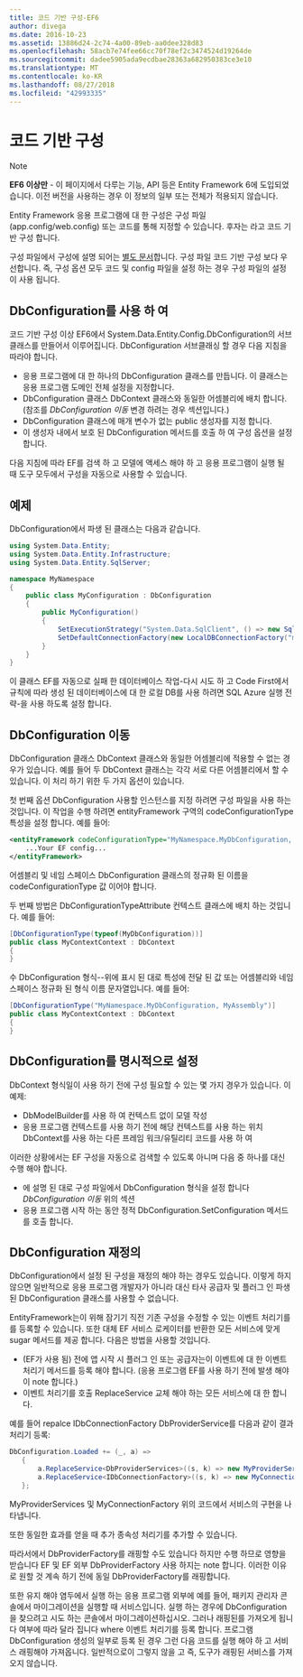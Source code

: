 ```yaml
---
title: 코드 기반 구성-EF6
author: divega
ms.date: 2016-10-23
ms.assetid: 13886d24-2c74-4a00-89eb-aa0dee328d83
ms.openlocfilehash: 58acb7e74fee66cc70f78ef2c3474524d19264de
ms.sourcegitcommit: dadee5905ada9ecdbae28363a682950383ce3e10
ms.translationtype: MT
ms.contentlocale: ko-KR
ms.lasthandoff: 08/27/2018
ms.locfileid: "42993335"
---
```

# <a name="code-based-configuration"></a>코드 기반 구성
> [!NOTE]
> **EF6 이상만** - 이 페이지에서 다루는 기능, API 등은 Entity Framework 6에 도입되었습니다. 이전 버전을 사용하는 경우 이 정보의 일부 또는 전체가 적용되지 않습니다.  

Entity Framework 응용 프로그램에 대 한 구성은 구성 파일 (app.config/web.config) 또는 코드를 통해 지정할 수 있습니다. 후자는 라고 코드 기반 구성 합니다.  

구성 파일에서 구성에 설명 되어는 [별도 문서](config-file.md)합니다. 구성 파일 코드 기반 구성 보다 우선합니다. 즉, 구성 옵션 모두 코드 및 config 파일을 설정 하는 경우 구성 파일의 설정이 사용 됩니다.  

## <a name="using-dbconfiguration"></a>DbConfiguration를 사용 하 여  

코드 기반 구성 이상 EF6에서 System.Data.Entity.Config.DbConfiguration의 서브 클래스를 만들어서 이루어집니다. DbConfiguration 서브클래싱 할 경우 다음 지침을 따라야 합니다.  

- 응용 프로그램에 대 한 하나의 DbConfiguration 클래스를 만듭니다. 이 클래스는 응용 프로그램 도메인 전체 설정을 지정합니다.  
- DbConfiguration 클래스 DbContext 클래스와 동일한 어셈블리에 배치 합니다. (참조를 *DbConfiguration 이동* 변경 하려는 경우 섹션입니다.)  
- DbConfiguration 클래스에 매개 변수가 없는 public 생성자를 지정 합니다.  
- 이 생성자 내에서 보호 된 DbConfiguration 메서드를 호출 하 여 구성 옵션을 설정 합니다.  

다음 지침에 따라 EF를 검색 하 고 모델에 액세스 해야 하 고 응용 프로그램이 실행 될 때 도구 모두에서 구성을 자동으로 사용할 수 있습니다.  

## <a name="example"></a>예제  

DbConfiguration에서 파생 된 클래스는 다음과 같습니다.  

``` csharp
using System.Data.Entity;
using System.Data.Entity.Infrastructure;
using System.Data.Entity.SqlServer;

namespace MyNamespace
{
    public class MyConfiguration : DbConfiguration
    {
        public MyConfiguration()
        {
            SetExecutionStrategy("System.Data.SqlClient", () => new SqlAzureExecutionStrategy());
            SetDefaultConnectionFactory(new LocalDBConnectionFactory("mssqllocaldb"));
        }
    }
}
```  

이 클래스 EF를 자동으로 실패 한 데이터베이스 작업-다시 시도 하 고 Code First에서 규칙에 따라 생성 된 데이터베이스에 대 한 로컬 DB를 사용 하려면 SQL Azure 실행 전략-을 사용 하도록 설정 합니다.  

## <a name="moving-dbconfiguration"></a>DbConfiguration 이동  

DbConfiguration 클래스 DbContext 클래스와 동일한 어셈블리에 적용할 수 없는 경우가 있습니다. 예를 들어 두 DbContext 클래스는 각각 서로 다른 어셈블리에서 할 수 있습니다. 이 처리 하기 위한 두 가지 옵션이 있습니다.  

첫 번째 옵션 DbConfiguration 사용할 인스턴스를 지정 하려면 구성 파일을 사용 하는 것입니다. 이 작업을 수행 하려면 entityFramework 구역의 codeConfigurationType 특성을 설정 합니다. 예를 들어:  

``` xml
<entityFramework codeConfigurationType="MyNamespace.MyDbConfiguration, MyAssembly">
    ...Your EF config...
</entityFramework>
```  

어셈블리 및 네임 스페이스 DbConfiguration 클래스의 정규화 된 이름을 codeConfigurationType 값 이어야 합니다.  

두 번째 방법은 DbConfigurationTypeAttribute 컨텍스트 클래스에 배치 하는 것입니다. 예를 들어:  

``` csharp  
[DbConfigurationType(typeof(MyDbConfiguration))]
public class MyContextContext : DbContext
{
}
```  

수 DbConfiguration 형식--위에 표시 된 대로 특성에 전달 된 값 또는 어셈블리와 네임 스페이스 정규화 된 형식 이름 문자열입니다. 예를 들어:  

``` csharp
[DbConfigurationType("MyNamespace.MyDbConfiguration, MyAssembly")]
public class MyContextContext : DbContext
{
}
```  

## <a name="setting-dbconfiguration-explicitly"></a>DbConfiguration를 명시적으로 설정  

DbContext 형식일이 사용 하기 전에 구성 필요할 수 있는 몇 가지 경우가 있습니다. 이 예제:  

- DbModelBuilder를 사용 하 여 컨텍스트 없이 모델 작성  
- 응용 프로그램 컨텍스트를 사용 하기 전에 해당 컨텍스트를 사용 하는 위치 DbContext를 사용 하는 다른 프레임 워크/유틸리티 코드를 사용 하 여  

이러한 상황에서는 EF 구성을 자동으로 검색할 수 있도록 아니며 다음 중 하나를 대신 수행 해야 합니다.  

- 에 설명 된 대로 구성 파일에서 DbConfiguration 형식을 설정 합니다 *DbConfiguration 이동* 위의 섹션
- 응용 프로그램 시작 하는 동안 정적 DbConfiguration.SetConfiguration 메서드를 호출 합니다.  

## <a name="overriding-dbconfiguration"></a>DbConfiguration 재정의  

DbConfiguration에서 설정 된 구성을 재정의 해야 하는 경우도 있습니다. 이렇게 하지 않으면 일반적으로 응용 프로그램 개발자가 아니라 대신 타사 공급자 및 플러그 인 파생된 DbConfiguration 클래스를 사용할 수 없습니다.  

EntityFramework는이 위해 잠기기 직전 기존 구성을 수정할 수 있는 이벤트 처리기를를 등록할 수 있습니다.  또한 대체 EF 서비스 로케이터를 반환한 모든 서비스에 맞게 sugar 메서드를 제공 합니다. 다음은 방법을 사용할 것입니다.  

- (EF가 사용 됨) 전에 앱 시작 시 플러그 인 또는 공급자는이 이벤트에 대 한 이벤트 처리기 메서드를 등록 해야 합니다. (응용 프로그램 EF를 사용 하기 전에 발생 해야이 note 합니다.)  
- 이벤트 처리기를 호출 ReplaceService 교체 해야 하는 모든 서비스에 대 한 합니다.  

예를 들어 repalce IDbConnectionFactory DbProviderService를 다음과 같이 결과 처리기 등록:  

``` csharp
DbConfiguration.Loaded += (_, a) =>
   {
       a.ReplaceService<DbProviderServices>((s, k) => new MyProviderServices(s));
       a.ReplaceService<IDbConnectionFactory>((s, k) => new MyConnectionFactory(s));
   };
```  

MyProviderServices 및 MyConnectionFactory 위의 코드에서 서비스의 구현을 나타냅니다.  

또한 동일한 효과를 얻을 때 추가 종속성 처리기를 추가할 수 있습니다.  

따라서에서 DbProviderFactory를 래핑할 수도 있습니다 하지만 수행 하므로 영향을 받습니다 EF 및 EF 외부 DbProviderFactory 사용 하지는 note 합니다. 이러한 이유로 원할 것 계속 하기 전에 동일 DbProviderFactory를 래핑합니다.  

또한 유지 해야 염두에서 실행 하는 응용 프로그램 외부에 예를 들어, 패키지 관리자 콘솔에서 마이그레이션을 실행할 때 서비스입니다. 실행 하는 경우에 DbConfiguration을 찾으려고 시도 하는 콘솔에서 마이그레이션하십시오. 그러나 래핑된를 가져오게 됩니다 여부에 따라 달라 집니다 where 이벤트 처리기를 등록 합니다. 프로그램 DbConfiguration 생성의 일부로 등록 된 경우 그런 다음 코드를 실행 해야 하 고 서비스 래핑해야 가져옵니다. 일반적으로이 그렇지 않을 고 즉, 도구가 래핑된 서비스를 가져오지 않습니다.  
